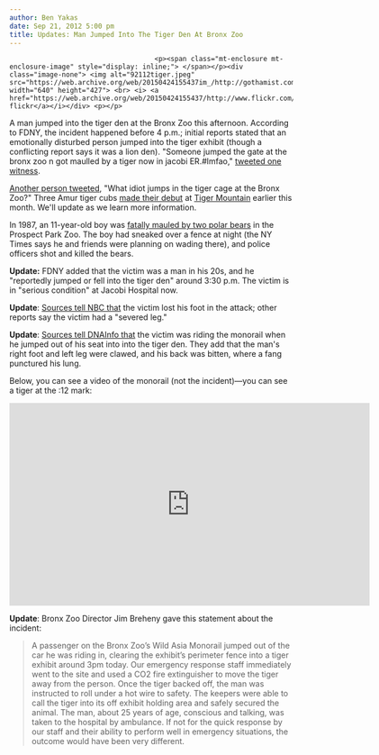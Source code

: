 ```yaml
---
author: Ben Yakas
date: Sep 21, 2012 5:00 pm
title: Updates: Man Jumped Into The Tiger Den At Bronx Zoo
---
```


	
										<p><span class="mt-enclosure mt-enclosure-image" style="display: inline;"> </span></p><div class="image-none"> <img alt="92112tiger.jpeg" src="https://web.archive.org/web/20150424155437im_/http://gothamist.com/attachments/byakas/92112tiger.jpeg" width="640" height="427"> <br> <i> <a href="https://web.archive.org/web/20150424155437/http://www.flickr.com/photos/chrisgold/6171292786/">chrisgoldNY&apos;s flickr</a></i></div> <p></p>

<p>A man jumped into the tiger den at the Bronx Zoo this afternoon. According to FDNY, the incident happened before 4 p.m.; initial reports stated that an emotionally disturbed person jumped into the tiger exhibit (though a conflicting report says it was a lion den). &quot;Someone jumped the gate at the bronx zoo n got maulled by a tiger now in jacobi ER.#lmfao,&quot; <a href="https://web.archive.org/web/20150424155437/https://twitter.com/DITZABELLA/status/249236545700261888">tweeted one witness</a>. </p>

<p><a href="https://web.archive.org/web/20150424155437/https://twitter.com/vinrockafeller/status/249226349368184832">Another person tweeted</a>, &quot;What idiot jumps in the tiger cage at the Bronx Zoo?&quot; Three Amur tiger cubs <a href="https://web.archive.org/web/20150424155437/http://gothamist.com/2012/09/05/watch_adorably_ferocious_tiger_cubs.php#photo-1">made their debut</a> at <a href="https://web.archive.org/web/20150424155437/http://www.bronxzoo.com/animals-and-exhibits/exhibits/tiger-mountain.aspx">Tiger Mountain</a> earlier this month. We&apos;ll update as we learn more information.</p>

<p>In 1987, an 11-year-old boy was <a href="https://web.archive.org/web/20150424155437/http://www.nytimes.com/1987/05/20/nyregion/polar-bears-kill-a-child-at-prospect-park-zoo.html?pagewanted=all&amp;src=pm">fatally mauled by two polar bears</a> in the Prospect Park Zoo.  The boy had sneaked over a fence at night (the NY Times says he and friends were planning on wading there), and police officers shot and killed the bears.</p>

<p><strong>Update:</strong> FDNY added that the victim was a man in his 20s, and he &quot;reportedly jumped or fell into the tiger den&quot; around 3:30 p.m. The victim is in &quot;serious condition&quot; at Jacobi Hospital now.</p>

<p><strong>Update</strong>: <a href="https://web.archive.org/web/20150424155437/http://www.nbcnewyork.com/news/local/Bronx-Zoo-Tiger-Den-Man-Attacked-Loses-Foot-170748326.html">Sources tell NBC that</a> the victim lost his foot in the attack; other reports say the victim had a &quot;severed leg.&quot;</p>

<p><strong>Update</strong>: <a href="https://web.archive.org/web/20150424155437/http://www.dnainfo.com/new-york/20120921/belmont/man-critically-hurt-after-landing-tiger-den-at-bronx-zoo#ixzz278fZX8j1">Sources tell DNAInfo that</a> the victim was riding the monorail when he jumped out of his seat into into the tiger den. They add that the man&apos;s right foot and left leg were clawed, and his back was bitten, where a fang punctured his lung.</p>

<p>Below, you can see a video of the monorail (not the incident)&#x2014;you can see a tiger at the :12 mark:</p>

<p><iframe width="640" height="360" src="https://web.archive.org/web/20150424155437if_/http://www.youtube.com/embed/kxaB-TW3HgQ" frameborder="0" allowfullscreen></iframe></p>

<p><strong>Update</strong>: Bronx Zoo Director Jim Breheny gave this statement about the incident:</p>

<blockquote>A passenger on the Bronx Zoo&#x2019;s Wild Asia Monorail jumped out of the car he was riding in, clearing the exhibit&#x2019;s perimeter fence into a tiger exhibit around 3pm today. Our emergency response staff immediately went to the site and used a CO2 fire extinguisher to move the tiger away from the person.  Once the tiger backed off, the man was instructed to roll under a hot wire to safety. The keepers were able to call the tiger into its off exhibit holding area and safely secured the animal.  The man, about 25 years of age, conscious and talking, was taken to the hospital by ambulance. If not for the quick response by our staff and their ability to perform well in emergency situations, the outcome would have been very different. </blockquote>					
										
									
				